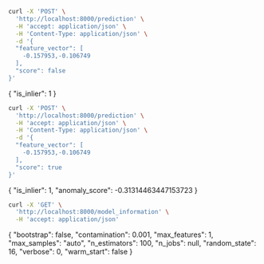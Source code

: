 ```bash
curl -X 'POST' \
  'http://localhost:8000/prediction' \
  -H 'accept: application/json' \
  -H 'Content-Type: application/json' \
  -d '{
  "feature_vector": [
    -0.157953,-0.106749
  ],
  "score": false
}'
```

{
  "is_inlier": 1
}

```bash
curl -X 'POST' \
  'http://localhost:8000/prediction' \
  -H 'accept: application/json' \
  -H 'Content-Type: application/json' \
  -d '{
  "feature_vector": [
    -0.157953,-0.106749
  ],
  "score": true
}'
```

{
  "is_inlier": 1,
  "anomaly_score": -0.31314463447153723
}

```bash
curl -X 'GET' \
  'http://localhost:8000/model_information' \
  -H 'accept: application/json'
```

{
  "bootstrap": false,
  "contamination": 0.001,
  "max_features": 1,
  "max_samples": "auto",
  "n_estimators": 100,
  "n_jobs": null,
  "random_state": 16,
  "verbose": 0,
  "warm_start": false
}